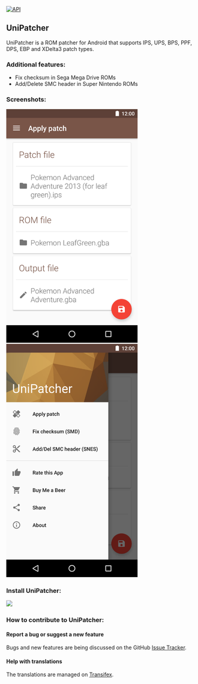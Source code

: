 [![API](https://img.shields.io/badge/API-14%2B-brightgreen.svg?style=flat)](https://android-arsenal.com/api?level=14)

UniPatcher
----------

UniPatcher is a ROM patcher for Android that supports IPS, UPS, BPS, PPF, DPS, EBP and XDelta3 patch types.

### Additional features:

* Fix checksum in Sega Mega Drive ROMs
* Add/Delete SMC header in Super Nintendo ROMs

### Screenshots:

<img src="/google-play/screenshot_1.png" width="350">
<img src="/google-play/screenshot_2.png" width="350">

### Install UniPatcher:

[<img src="https://play.google.com/intl/de_de/badges/images/generic/en_badge_web_generic.png" width="192">](https://play.google.com/store/apps/details?id=org.emunix.unipatcher)

### How to contribute to UniPatcher:

#### Report a bug or suggest a new feature

Bugs and new features are being discussed on the GitHub [Issue Tracker](https://github.com/btimofeev/UniPatcher/issues).

#### Help with translations
The translations are managed on [Transifex](https://www.transifex.com/unipatcher/unipatcher/). 
